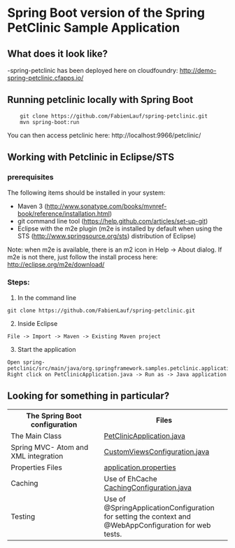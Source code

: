# Spring Boot version of the Spring PetClinic Sample Application

## What does it look like?
-spring-petclinic has been deployed here on cloudfoundry: http://demo-spring-petclinic.cfapps.io/

## Running petclinic locally with Spring Boot
```
	git clone https://github.com/FabienLauf/spring-petclinic.git
	mvn spring-boot:run
```

You can then access petclinic here: http://localhost:9966/petclinic/

## Working with Petclinic in Eclipse/STS

### prerequisites
The following items should be installed in your system:
* Maven 3 (http://www.sonatype.com/books/mvnref-book/reference/installation.html)
* git command line tool (https://help.github.com/articles/set-up-git)
* Eclipse with the m2e plugin (m2e is installed by default when using the STS (http://www.springsource.org/sts) distribution of Eclipse)

Note: when m2e is available, there is an m2 icon in Help -> About dialog.
If m2e is not there, just follow the install process here: http://eclipse.org/m2e/download/


### Steps:

1) In the command line
```
git clone https://github.com/FabienLauf/spring-petclinic.git
```
2) Inside Eclipse
```
File -> Import -> Maven -> Existing Maven project
```
3) Start the application
```
Open spring-petclinic/src/main/java/org.springframework.samples.petclinic.application
Right click on PetClinicApplication.java -> Run as -> Java application
```

## Looking for something in particular?

<table>
  <tr>
    <th width="300px">The Spring Boot configuration</th><th width="300px">Files</th>
  </tr>
  <tr>
    <td>The Main Class</td>
    <td>
      <a href="/src/main/java/org/springframework/samples/petclinic/application/PetClinicApplication.java">PetClinicApplication.java</a>
    </td>
  <tr>
    <td>Spring MVC- Atom and XML integration</td>
    <td>
      <a href="/src/main/java/org/springframework/samples/petclinic/configuration/CustomViewsConfiguration.java">CustomViewsConfiguration.java</a>
    </td>
  </tr>
  <tr>
    <td>Properties Files</td>
    <td>
      <a href="/src/main/resources/application.properties">application.properties</a>
    </td>
  </tr>
  <tr>
    <td>Caching</td>
    <td>Use of EhCache <a href="/src/main/java/org/springframework/samples/petclinic/configuration/CachingConfiguration.java">CachingConfiguration.java</a>
  </tr>
  <tr>
    <td>Testing</td>
    <td>Use of @SpringApplicationConfiguration for setting the context and @WebAppConfiguration for web tests.
  </tr>
</table>

